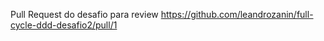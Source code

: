 Pull Request do desafio para review 
https://github.com/leandrozanin/full-cycle-ddd-desafio2/pull/1
